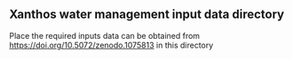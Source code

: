 ## Xanthos water management input data directory

Place the required inputs data can be obtained from https://doi.org/10.5072/zenodo.1075813 in this directory

